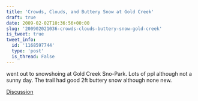 ```yaml
---
title: 'Crowds, Clouds, and Buttery Snow at Gold Creek'
draft: true
date: 2009-02-02T10:36:56+00:00
slug: '200902021036-crowds-clouds-buttery-snow-gold-creek'
is_tweet: true
tweet_info:
  id: '1168597744'
  type: 'post'
  is_thread: False
---
```




went out to snowshoing at Gold Creek Sno-Park. Lots of ppl although not a sunny day. The trail had good 2ft buttery snow although none new.

[Discussion](https://x.com/sytelus/status/1168597744)
